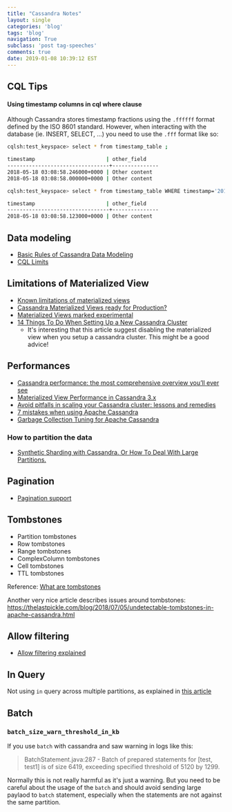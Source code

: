 ```yaml
---
title: "Cassandra Notes"
layout: single
categories: 'blog'
tags: 'blog'
navigation: True
subclass: 'post tag-speeches'
comments: true
date: 2019-01-08 10:39:12 EST
---
```



## CQL Tips

#### Using timestamp columns in cql where clause

Although Cassandra stores timestamp fractions using the `.ffffff` format defined by the ISO 8601 standard. However, when interacting with the database (ie. INSERT, SELECT, ...) you need to use the `.fff` format like so:

```bash
cqlsh:test_keyspace> select * from timestamp_table ;

timestamp                       | other_field
---------------------------------+---------------
2018-05-18 03:08:58.246000+0000 | Other content
2018-05-18 03:08:58.000000+0000 | Other content

cqlsh:test_keyspace> select * from timestamp_table WHERE timestamp='2018-05-18 03:08:58.123+0000';

timestamp                       | other_field
---------------------------------+---------------
2018-05-18 03:08:58.123000+0000 | Other content
```

## Data modeling

- [Basic Rules of Cassandra Data Modeling](https://www.datastax.com/blog/2015/02/basic-rules-cassandra-data-modeling)
- [CQL Limits](https://docs.datastax.com/en/cql/3.3/cql/cql_reference/refLimits.html)

## Limitations of Materialized View

- [Known limitations of materialized views](https://docs.datastax.com/en/cql/3.3/cql/cql_using/knownLimitationsMV.html)
- [Cassandra Materialized Views ready for Production?](https://techblog.fexcofts.com/2018/05/08/cassandra-materialized-views-ready-for-production/)
- [Materialized Views marked experimental](https://www.mail-archive.com/user@cassandra.apache.org/msg54073.html)
- [14 Things To Do When Setting Up a New Cassandra Cluster](https://thelastpickle.com/blog/2019/01/30/new-cluster-recommendations.html)
  - It's interesting that this article suggest disabling the materialized view when you setup a cassandra cluster. This might be a good advice!

## Performances

- [Cassandra performance: the most comprehensive overview you’ll ever see](https://www.scnsoft.com/blog/cassandra-performance)
- [Materialized View Performance in Cassandra 3.x](https://www.datastax.com/dev/blog/materialized-view-performance-in-cassandra-3-x)
- [Avoid pitfalls in scaling your Cassandra cluster: lessons and remedies](https://medium.com/walmartlabs/avoid-pitfalls-in-scaling-your-cassandra-cluster-lessons-and-remedies-a71ca01f8c04)
- [7 mistakes when using Apache Cassandra](https://blog.softwaremill.com/7-mistakes-when-using-apache-cassandra-51d2cf6df519)
- [Garbage Collection Tuning for Apache Cassandra](https://thelastpickle.com/blog/2018/04/11/gc-tuning.html)

### How to partition the data

- [Synthetic Sharding with Cassandra. Or How To Deal With Large Partitions.](https://medium.com/@foundev/synthetic-sharding-in-cassandra-to-deal-with-large-partitions-2124b2fd788b)

## Pagination

- [Pagination support](https://docs.datastax.com/en/developer/java-driver/3.2/manual/paging/)

## Tombstones

- Partition tombstones
- Row tombstones
- Range tombstones
- ComplexColumn tombstones
- Cell tombstones
- TTL tombstones

Reference: [What are tombstones](https://docs.datastax.com/en/dse/5.1/dse-arch/datastax_enterprise/dbInternals/archTombstones.html)

Another very nice article describes issues around tombstones: https://thelastpickle.com/blog/2018/07/05/undetectable-tombstones-in-apache-cassandra.html


## Allow filtering

- [Allow filtering explained](https://www.datastax.com/blog/2014/12/allow-filtering-explained)

## In Query

Not using `in` query across multiple partitions, as explained in [this article](https://lostechies.com/ryansvihla/2014/09/22/cassandra-query-patterns-not-using-the-in-query-for-multiple-partitions/)


## Batch

### `batch_size_warn_threshold_in_kb`
If you use `batch` with cassandra and saw warning in logs like this:
> BatchStatement.java:287 - Batch of prepared statements for [test, test1] is of size 6419, exceeding specified threshold of 5120 by 1299.

Normally this is not really harmful as it's just a warning. But you need to be careful about the usage of the `batch` and should avoid sending large paylaod to `batch` statement, especially when the statements are not against the same partition.
